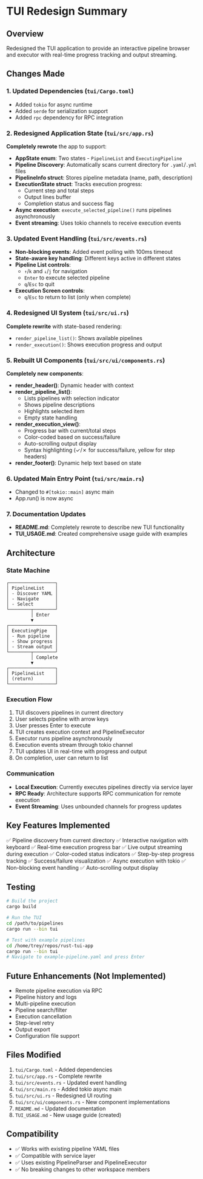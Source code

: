 # TUI Redesign Summary

## Overview
Redesigned the TUI application to provide an interactive pipeline browser and executor with real-time progress tracking and output streaming.

## Changes Made

### 1. Updated Dependencies (`tui/Cargo.toml`)
- Added `tokio` for async runtime
- Added `serde` for serialization support
- Added `rpc` dependency for RPC integration

### 2. Redesigned Application State (`tui/src/app.rs`)
**Completely rewrote** the app to support:
- **AppState enum**: Two states - `PipelineList` and `ExecutingPipeline`
- **Pipeline Discovery**: Automatically scans current directory for `.yaml`/`.yml` files
- **PipelineInfo struct**: Stores pipeline metadata (name, path, description)
- **ExecutionState struct**: Tracks execution progress:
  - Current step and total steps
  - Output lines buffer
  - Completion status and success flag
- **Async execution**: `execute_selected_pipeline()` runs pipelines asynchronously
- **Event streaming**: Uses tokio channels to receive execution events

### 3. Updated Event Handling (`tui/src/events.rs`)
- **Non-blocking events**: Added event polling with 100ms timeout
- **State-aware key handling**: Different keys active in different states
- **Pipeline List controls**:
  - `↑`/`k` and `↓`/`j` for navigation
  - `Enter` to execute selected pipeline
  - `q`/`Esc` to quit
- **Execution Screen controls**:
  - `q`/`Esc` to return to list (only when complete)

### 4. Redesigned UI System (`tui/src/ui.rs`)
**Complete rewrite** with state-based rendering:
- `render_pipeline_list()`: Shows available pipelines
- `render_execution()`: Shows execution progress and output

### 5. Rebuilt UI Components (`tui/src/ui/components.rs`)
**Completely new components**:
- **render_header()**: Dynamic header with context
- **render_pipeline_list()**: 
  - Lists pipelines with selection indicator
  - Shows pipeline descriptions
  - Highlights selected item
  - Empty state handling
- **render_execution_view()**:
  - Progress bar with current/total steps
  - Color-coded based on success/failure
  - Auto-scrolling output display
  - Syntax highlighting (✓/✗ for success/failure, yellow for step headers)
- **render_footer()**: Dynamic help text based on state

### 6. Updated Main Entry Point (`tui/src/main.rs`)
- Changed to `#[tokio::main]` async main
- App.run() is now async

### 7. Documentation Updates
- **README.md**: Completely rewrote to describe new TUI functionality
- **TUI_USAGE.md**: Created comprehensive usage guide with examples

## Architecture

### State Machine
```
┌─────────────────┐
│ PipelineList    │
│ - Discover YAML │
│ - Navigate      │
│ - Select        │
└────────┬────────┘
         │ Enter
         ▼
┌─────────────────┐
│ ExecutingPipe   │
│ - Run pipeline  │
│ - Show progress │
│ - Stream output │
└────────┬────────┘
         │ Complete
         ▼
┌─────────────────┐
│ PipelineList    │
│ (return)        │
└─────────────────┘
```

### Execution Flow
1. TUI discovers pipelines in current directory
2. User selects pipeline with arrow keys
3. User presses Enter to execute
4. TUI creates execution context and PipelineExecutor
5. Executor runs pipeline asynchronously
6. Execution events stream through tokio channel
7. TUI updates UI in real-time with progress and output
8. On completion, user can return to list

### Communication
- **Local Execution**: Currently executes pipelines directly via service layer
- **RPC Ready**: Architecture supports RPC communication for remote execution
- **Event Streaming**: Uses unbounded channels for progress updates

## Key Features Implemented

✅ Pipeline discovery from current directory
✅ Interactive navigation with keyboard
✅ Real-time execution progress bar
✅ Live output streaming during execution
✅ Color-coded status indicators
✅ Step-by-step progress tracking
✅ Success/failure visualization
✅ Async execution with tokio
✅ Non-blocking event handling
✅ Auto-scrolling output display

## Testing

```bash
# Build the project
cargo build

# Run the TUI
cd /path/to/pipelines
cargo run --bin tui

# Test with example pipelines
cd /home/trey/repos/rust-tui-app
cargo run --bin tui
# Navigate to example-pipeline.yaml and press Enter
```

## Future Enhancements (Not Implemented)

- Remote pipeline execution via RPC
- Pipeline history and logs
- Multi-pipeline execution
- Pipeline search/filter
- Execution cancellation
- Step-level retry
- Output export
- Configuration file support

## Files Modified

1. `tui/Cargo.toml` - Added dependencies
2. `tui/src/app.rs` - Complete rewrite
3. `tui/src/events.rs` - Updated event handling
4. `tui/src/main.rs` - Added tokio async main
5. `tui/src/ui.rs` - Redesigned UI routing
6. `tui/src/ui/components.rs` - New component implementations
7. `README.md` - Updated documentation
8. `TUI_USAGE.md` - New usage guide (created)

## Compatibility

- ✅ Works with existing pipeline YAML files
- ✅ Compatible with service layer
- ✅ Uses existing PipelineParser and PipelineExecutor
- ✅ No breaking changes to other workspace members

